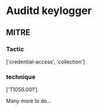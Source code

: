 # Auditd keylogger

## MITRE

### Tactic
['credential-access', 'collection']

### technique
['T1056.001']

Many more to do...
